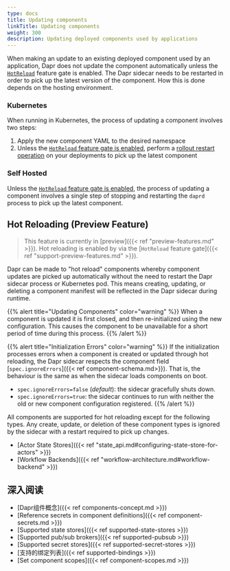 ```yaml
---
type: docs
title: Updating components
linkTitle: Updating components
weight: 300
description: Updating deployed components used by applications
---
```


When making an update to an existing deployed component used by an application, Dapr does not update the component automatically unless the [`HotReload`](#hot-reloading-preview-feature) feature gate is enabled.
The Dapr sidecar needs to be restarted in order to pick up the latest version of the component.
How this is done depends on the hosting environment.

### Kubernetes

When running in Kubernetes, the process of updating a component involves two steps:

1. Apply the new component YAML to the desired namespace
2. Unless the [`HotReload` feature gate is enabled](#hot-reloading-preview-feature), perform a [rollout restart operation](https://kubernetes.io/docs/reference/kubectl/cheatsheet/#updating-resources) on your deployments to pick up the latest component

### Self Hosted

Unless the [`HotReload` feature gate is enabled](#hot-reloading-preview-feature), the process of updating a component involves a single step of stopping and restarting the `daprd` process to pick up the latest component.

## Hot Reloading (Preview Feature)

> This feature is currently in [preview]({{< ref "preview-features.md" >}}).
> Hot reloading is enabled by via the [`HotReload` feature gate]({{< ref "support-preview-features.md" >}}).

Dapr can be made to "hot reload" components whereby component updates are picked up automatically without the need to restart the Dapr sidecar process or Kubernetes pod.
This means creating, updating, or deleting a component manifest will be reflected in the Dapr sidecar during runtime.

{{% alert title="Updating Components" color="warning" %}}
When a component is updated it is first closed, and then re-initialized using the new configuration.
This causes the component to be unavailable for a short period of time during this process.
{{% /alert %}}

{{% alert title="Initialization Errors" color="warning" %}}
If the initialization processes errors when a component is created or updated through hot reloading, the Dapr sidecar respects the component field [`spec.ignoreErrors`]({{< ref component-schema.md>}}).
That is, the behaviour is the same as when the sidecar loads components on boot.

- `spec.ignoreErrors=false` (_default_): the sidecar gracefully shuts down.
- `spec.ignoreErrors=true`: the sidecar continues to run with neither the old or new component configuration registered.
  {{% /alert %}}

All components are supported for hot reloading except for the following types.
Any create, update, or deletion of these component types is ignored by the sidecar with a restart required to pick up changes.

- [Actor State Stores]({{< ref "state_api.md#configuring-state-store-for-actors" >}})
- [Workflow Backends]({{< ref "workflow-architecture.md#workflow-backend" >}})

## 深入阅读

- [Dapr组件概念]({{< ref components-concept.md >}})
- [Reference secrets in component definitions]({{< ref component-secrets.md >}})
- [Supported state stores]({{< ref supported-state-stores >}})
- [Supported pub/sub brokers]({{< ref supported-pubsub >}})
- [Supported secret stores]({{< ref supported-secret-stores >}})
- [支持的绑定列表]({{< ref supported-bindings >}})
- [Set component scopes]({{< ref component-scopes.md >}})
